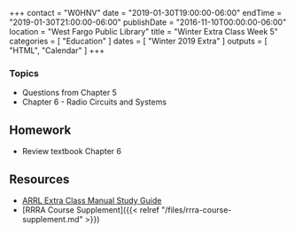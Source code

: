 +++
contact = "W0HNV"
date = "2019-01-30T19:00:00-06:00"
endTime = "2019-01-30T21:00:00-06:00"
publishDate = "2016-11-10T00:00:00-06:00"
location = "West Fargo Public Library"
title = "Winter Extra Class Week 5"
categories = [ "Education" ]
dates = [ "Winter 2019 Extra" ]
outputs = [ "HTML", "Calendar" ]
+++

### Topics 

* Questions from Chapter 5
* Chapter 6 - Radio Circuits and Systems

## Homework

* Review textbook Chapter 6

## Resources

* [ARRL Extra Class Manual Study Guide](http://www.arrl.org/files/file/Extra%20Class%20License%20Manual/ECLM%2011th%20edition/ECLM%202016%20Studyguide.pdf)
* [RRRA Course Supplement]({{< relref "/files/rrra-course-supplement.md" >}})
